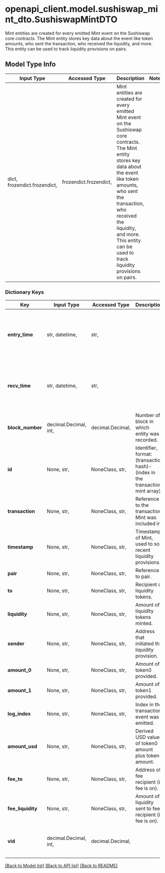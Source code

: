 # openapi_client.model.sushiswap_mint_dto.SushiswapMintDTO

Mint entities are created for every emitted Mint event on the Sushiswap core contracts. The Mint entity stores key data about the event like token amounts, who sent the transaction, who received the liquidity, and more. This entity can be used to track liquidity provisions on pairs.

## Model Type Info
Input Type | Accessed Type | Description | Notes
------------ | ------------- | ------------- | -------------
dict, frozendict.frozendict,  | frozendict.frozendict,  | Mint entities are created for every emitted Mint event on the Sushiswap core contracts. The Mint entity stores key data about the event like token amounts, who sent the transaction, who received the liquidity, and more. This entity can be used to track liquidity provisions on pairs. | 

### Dictionary Keys
Key | Input Type | Accessed Type | Description | Notes
------------ | ------------- | ------------- | ------------- | -------------
**entry_time** | str, datetime,  | str,  |  | [optional] value must conform to RFC-3339 date-time
**recv_time** | str, datetime,  | str,  |  | [optional] value must conform to RFC-3339 date-time
**block_number** | decimal.Decimal, int,  | decimal.Decimal,  | Number of block in which entity was recorded. | [optional] value must be a 64 bit integer
**id** | None, str,  | NoneClass, str,  | Identifier, format: (transaction hash)-(index in the transaction mint array). | [optional] 
**transaction** | None, str,  | NoneClass, str,  | Reference to the transaction Mint was included in. | [optional] 
**timestamp** | None, str,  | NoneClass, str,  | Timestamp of Mint, used to sort recent liquidity provisions. | [optional] 
**pair** | None, str,  | NoneClass, str,  | Reference to pair. | [optional] 
**to** | None, str,  | NoneClass, str,  | Recipient of liquidity tokens. | [optional] 
**liquidity** | None, str,  | NoneClass, str,  | Amount of liquidity tokens minted. | [optional] 
**sender** | None, str,  | NoneClass, str,  | Address that initiated the liquidity provision. | [optional] 
**amount_0** | None, str,  | NoneClass, str,  | Amount of token0 provided. | [optional] 
**amount_1** | None, str,  | NoneClass, str,  | Amount of token1 provided. | [optional] 
**log_index** | None, str,  | NoneClass, str,  | Index in the transaction event was emitted. | [optional] 
**amount_usd** | None, str,  | NoneClass, str,  | Derived USD value of token0 amount plus token1 amount. | [optional] 
**fee_to** | None, str,  | NoneClass, str,  | Address of fee recipient (if fee is on). | [optional] 
**fee_liquidity** | None, str,  | NoneClass, str,  | Amount of liquidity sent to fee recipient (if fee is on). | [optional] 
**vid** | decimal.Decimal, int,  | decimal.Decimal,  |  | [optional] value must be a 64 bit integer

[[Back to Model list]](../../README.md#documentation-for-models) [[Back to API list]](../../README.md#documentation-for-api-endpoints) [[Back to README]](../../README.md)

